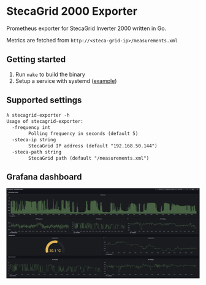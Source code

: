 # StecaGrid 2000 Exporter
Prometheus exporter for StecaGrid Inverter 2000 written in Go.

Metrics are fetched from `http://<steca-grid-ip>/measurements.xml`


## Getting started

1. Run `make` to build the binary
2. Setup a service with systemd ([example](./systemd/stecagrid-exporter.service))

## Supported settings
```
λ stecagrid-exporter -h
Usage of stecagrid-exporter:
  -frequency int
    	Polling frequency in seconds (default 5)
  -steca-ip string
    	StecaGrid IP address (default "192.168.50.144")
  -steca-path string
    	StecaGrid path (default "/measurements.xml")
```

## Grafana dashboard

![](img/dashboard.png?raw=true)
